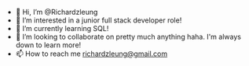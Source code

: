 - 👋 Hi, I’m @Richardzleung
- 👀 I’m interested in a junior full stack developer role!
- 🌱 I’m currently learning SQL!
- 💞️ I’m looking to collaborate on pretty much anything haha. I'm always down to learn more!
- 📫 How to reach me richardzleung@gmail.com

<!---
Richardzleung/Richardzleung is a ✨ special ✨ repository because its `README.md` (this file) appears on your GitHub profile.
You can click the Preview link to take a look at your changes.
--->
